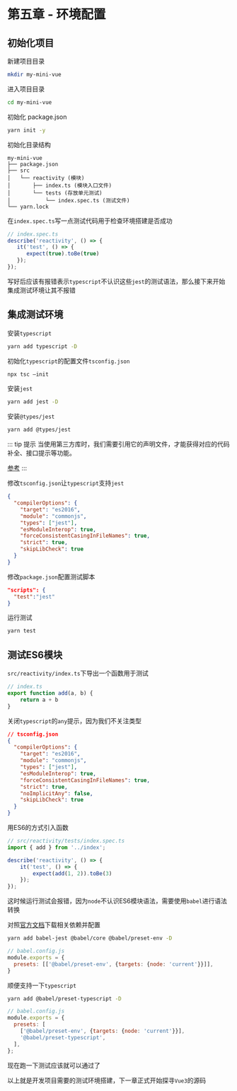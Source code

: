 <!--
 * @Author: Reiner
 * @Date: 2022-05-24 16:27:26
 * @LastEditors: Do not edit
 * @LastEditTime: 2022-05-29 10:22:40
 * @FilePath: \reiner-blog\docs\pages\posts\mini-vue_5.md
 * @Description: 第五章 - 环境配置
-->
# 第五章 - 环境配置

## 初始化项目

新建项目目录

```bash
mkdir my-mini-vue
```

进入项目目录

```bash
cd my-mini-vue
```

初始化 package.json

```bash
yarn init -y
```

初始化目录结构

```content
my-mini-vue
├── package.json
├── src
│   └── reactivity (模块)
│       ├── index.ts (模块入口文件)
│       └── tests (存放单元测试)
│           └── index.spec.ts (测试文件)
└── yarn.lock
```

在`index.spec.ts`写一点测试代码用于检查环境搭建是否成功

```javascript
// index.spec.ts
describe('reactivity', () => {
   it('test', () => {
      expect(true).toBe(true)
   }); 
});
```

写好后应该有报错表示`typescript`不认识这些`jest`的测试语法，那么接下来开始集成测试环境让其不报错

## 集成测试环境

安装`typescript`

```bash
yarn add typescript -D
```

初始化`typescript`的配置文件`tsconfig.json`

```bash
npx tsc —init
```

安装`jest`

```bash
yarn add jest -D
```

安装`@types/jest`

```bash
yarn add @types/jest
```

::: tip 提示
当使用第三方库时，我们需要引用它的声明文件，才能获得对应的代码补全、接口提示等功能。

[参考](https://ts.xcatliu.com/basics/declaration-files.html)
:::

修改`tsconfig.json`让`typescript`支持`jest`

```json {5}
{
  "compilerOptions": {
    "target": "es2016",                                  
    "module": "commonjs",                                
    "types": ["jest"],                                    
    "esModuleInterop": true,                             
    "forceConsistentCasingInFileNames": true,            
    "strict": true,                                      
    "skipLibCheck": true                                 
  }
}
```

修改`package.json`配置测试脚本

```json {2}
"scripts": {
  "test":"jest"
}
```

运行测试

```bash
yarn test
```

## 测试ES6模块

`src/reactivity/index.ts`下导出一个函数用于测试

```typescript
// index.ts
export function add(a, b) {
    return a + b
}
```

关闭`typescript`的`any`提示，因为我们不关注类型

```json {10}
// tsconfig.json
{
  "compilerOptions": {
    "target": "es2016",                                  
    "module": "commonjs",                                
    "types": ["jest"],                                    
    "esModuleInterop": true,                             
    "forceConsistentCasingInFileNames": true,            
    "strict": true,                                      
    "noImplicitAny": false,
    "skipLibCheck": true                                 
  }
}
```

用ES6的方式引入函数

```typescript {2,6}
// src/reactivity/tests/index.spec.ts
import { add } from '../index';

describe('reactivity', () => {
    it('test', () => {
        expect(add(1, 2)).toBe(3)
    });
});
```

这时候运行测试会报错，因为`node`不认识ES6模块语法，需要使用`babel`进行语法转换

对照[官方文档](https://jestjs.io/zh-Hans/docs/getting-started#%E4%BD%BF%E7%94%A8-babel)下载相关依赖并配置

```bash
yarn add babel-jest @babel/core @babel/preset-env -D
```

```javascript
// babel.config.js
module.exports = {
  presets: [['@babel/preset-env', {targets: {node: 'current'}}]],
}
```

顺便支持一下`typescript`

```bash
yarn add @babel/preset-typescript -D
```

```javascript {5}
// babel.config.js
module.exports = {
  presets: [
    ['@babel/preset-env', {targets: {node: 'current'}}],
    '@babel/preset-typescript',
  ],
};
```

现在跑一下测试应该就可以通过了

以上就是开发项目需要的测试环境搭建，下一章正式开始探寻`Vue3`的源码
